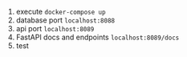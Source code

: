 1. execute `docker-compose up`
2. database port `localhost:8088`
3. api port `localhost:8089`
4. FastAPI docs and endpoints `localhost:8089/docs`
5. test